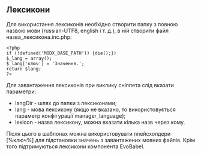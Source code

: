 ## Лексикони

Для використання лексиконів необхідно створити папку з повною назвою мови (russian-UTF8, english і т. д.), в ній створити файл назва_лексикона.inc.php:
```
<?php
if (!defined('MODX_BASE_PATH')) {die();})
$_lang = array();
$_lang['ключ'] = 'Значення.';
return $lang;
?>
```
Для завантаження лексиконів при виклику сніппета слід вказати параметри:

* langDir - шлях до папки з лексиконами;
* lang - мова лексикону (якщо не вказано, то використовується параметр конфігурації manager_language);
* lexicon - назва лексикону, можна вказати кілька назв через кому.

Після цього в шаблонах можна використовувати плейсхолдери [%ключ%] для підстановки значень з завантажених мовних файлів. Крім того підтримуються лексикони компонента EvoBabel.